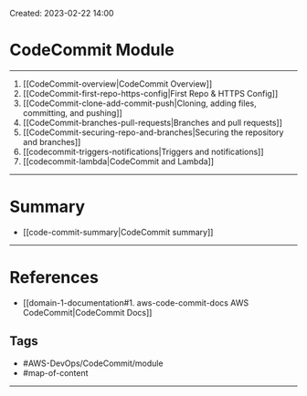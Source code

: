 Created: 2023-02-22 14:00
# CodeCommit Module
---
1. [[CodeCommit-overview|CodeCommit Overview]]
2. [[CodeCommit-first-repo-https-config|First Repo & HTTPS Config]]
3. [[CodeCommit-clone-add-commit-push|Cloning, adding files, committing, and pushing]]
4. [[CodeCommit-branches-pull-requests|Branches and pull requests]]
5. [[CodeCommit-securing-repo-and-branches|Securing the repository and branches]]
6. [[codecommit-triggers-notifications|Triggers and notifications]]
7. [[codecommit-lambda|CodeCommit and Lambda]]
---
# Summary
- [[code-commit-summary|CodeCommit summary]]
---
# References
- [[domain-1-documentation#1. aws-code-commit-docs AWS CodeCommit|CodeCommit Docs]]

## Tags
- #AWS-DevOps/CodeCommit/module 
- #map-of-content 
---